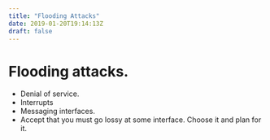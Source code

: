 ```yaml
---
title: "Flooding Attacks"
date: 2019-01-20T19:14:13Z
draft: false
---
```



Flooding attacks.
=================
- Denial of service.
- Interrupts
- Messaging interfaces.
- Accept that you must go lossy at some interface. Choose it and plan for it.

